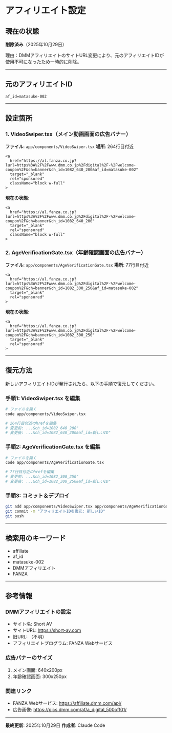 # アフィリエイト設定

## 現在の状態
**削除済み**（2025年10月29日）

理由：DMMアフィリエイトのサイトURL変更により、元のアフィリエイトIDが使用不可になったため一時的に削除。

---

## 元のアフィリエイトID
```
af_id=matasuke-002
```

---

## 設定箇所

### 1. VideoSwiper.tsx（メイン動画画面の広告バナー）
**ファイル**: `app/components/VideoSwiper.tsx`
**場所**: 264行目付近

```tsx
<a
  href="https://al.fanza.co.jp?lurl=https%3A%2F%2Fwww.dmm.co.jp%2Fdigital%2F-%2Fwelcome-coupon%2F&ch=banner&ch_id=1082_640_200&af_id=matasuke-002"
  target="_blank"
  rel="sponsored"
  className="block w-full"
>
```

**現在の状態**:
```tsx
<a
  href="https://al.fanza.co.jp?lurl=https%3A%2F%2Fwww.dmm.co.jp%2Fdigital%2F-%2Fwelcome-coupon%2F&ch=banner&ch_id=1082_640_200"
  target="_blank"
  rel="sponsored"
  className="block w-full"
>
```

### 2. AgeVerificationGate.tsx（年齢確認画面の広告バナー）
**ファイル**: `app/components/AgeVerificationGate.tsx`
**場所**: 77行目付近

```tsx
<a
  href="https://al.fanza.co.jp?lurl=https%3A%2F%2Fwww.dmm.co.jp%2Fdigital%2F-%2Fwelcome-coupon%2F&ch=banner&ch_id=1082_300_250&af_id=matasuke-002"
  target="_blank"
  rel="sponsored"
>
```

**現在の状態**:
```tsx
<a
  href="https://al.fanza.co.jp?lurl=https%3A%2F%2Fwww.dmm.co.jp%2Fdigital%2F-%2Fwelcome-coupon%2F&ch=banner&ch_id=1082_300_250"
  target="_blank"
  rel="sponsored"
>
```

---

## 復元方法

新しいアフィリエイトIDが発行されたら、以下の手順で復元してください。

### 手順1: VideoSwiper.tsx を編集
```bash
# ファイルを開く
code app/components/VideoSwiper.tsx

# 264行目付近のhrefを編集
# 変更前: ...&ch_id=1082_640_200"
# 変更後: ...&ch_id=1082_640_200&af_id=新しいID"
```

### 手順2: AgeVerificationGate.tsx を編集
```bash
# ファイルを開く
code app/components/AgeVerificationGate.tsx

# 77行目付近のhrefを編集
# 変更前: ...&ch_id=1082_300_250"
# 変更後: ...&ch_id=1082_300_250&af_id=新しいID"
```

### 手順3: コミット＆デプロイ
```bash
git add app/components/VideoSwiper.tsx app/components/AgeVerificationGate.tsx
git commit -m "アフィリエイトIDを復元: 新しいID"
git push
```

---

## 検索用のキーワード
- affiliate
- af_id
- matasuke-002
- DMMアフィリエイト
- FANZA

---

## 参考情報

### DMMアフィリエイトの設定
- サイト名: Short AV
- サイトURL: https://short-av.com
- 旧URL: （不明）
- アフィリエイトプログラム: FANZA Webサービス

### 広告バナーのサイズ
1. メイン画面: 640x200px
2. 年齢確認画面: 300x250px

### 関連リンク
- FANZA Webサービス: https://affiliate.dmm.com/api/
- 広告画像: https://pics.dmm.com/af/a_digital_500off01/

---

**最終更新**: 2025年10月29日
**作成者**: Claude Code
